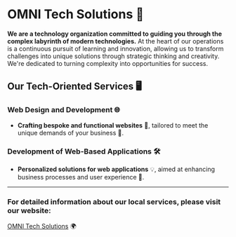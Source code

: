 # OMNI Tech Solutions 🚀

**We are a technology organization committed to guiding you through the complex labyrinth of modern technologies.** At the heart of our operations is a continuous pursuit of learning and innovation, allowing us to transform challenges into unique solutions through strategic thinking and creativity. We're dedicated to turning complexity into opportunities for success.

## Our Tech-Oriented Services 🖥️

### Web Design and Development 🌐
- **Crafting bespoke and functional websites** 🎨, tailored to meet the unique demands of your business 💼.

### Development of Web-Based Applications 🛠️
- **Personalized solutions for web applications** 💡, aimed at enhancing business processes and user experience 🚀.
---
### For detailed information about our local services, please visit our website:  
[OMNI Tech Solutions](https://omnitechsolutions.website) 🌍




